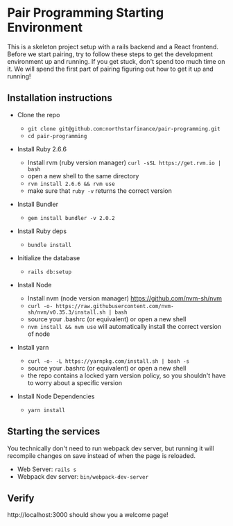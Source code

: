 # Pair Programming Starting Environment

This is a skeleton project setup with a rails backend and a React frontend.
Before we start pairing, try to follow these steps to get the development environment up and running. 
If you get stuck, don't spend too much time on it. We will spend the first part of pairing figuring out how to get 
it up and running! 

## Installation instructions

- Clone the repo
    - `git clone git@github.com:northstarfinance/pair-programming.git`
    - `cd pair-programming`
  
- Install Ruby 2.6.6
  - Install rvm (ruby version manager) `curl -sSL https://get.rvm.io | bash`
  - open a new shell to the same directory
  - `rvm install 2.6.6 && rvm use`
  - make sure that `ruby -v` returns the correct version
 
- Install Bundler
  - `gem install bundler -v 2.0.2`
 
- Install Ruby deps
  - `bundle install` 
  
- Initialize the database
  - `rails db:setup`

- Install Node
  - Install nvm (node version manager) https://github.com/nvm-sh/nvm
  - `curl -o- https://raw.githubusercontent.com/nvm-sh/nvm/v0.35.3/install.sh | bash`
  - source your .bashrc (or equivalent) or open a new shell
  - `nvm install && nvm use` will automatically install the correct version of node

- Install yarn
  - `curl -o- -L https://yarnpkg.com/install.sh | bash -s` 
  - source your .bashrc (or equivalent) or open a new shell
  - the repo contains a locked yarn version policy, so you shouldn't have to worry about a specific version

- Install Node Dependencies
  - `yarn install`

## Starting the services
You technically don't need to run webpack dev server, but running it will recompile changes on save instead of when
the page is reloaded.

- Web Server: `rails s`
- Webpack dev server: `bin/webpack-dev-server` 

## Verify
http://localhost:3000 should show you a welcome page!
